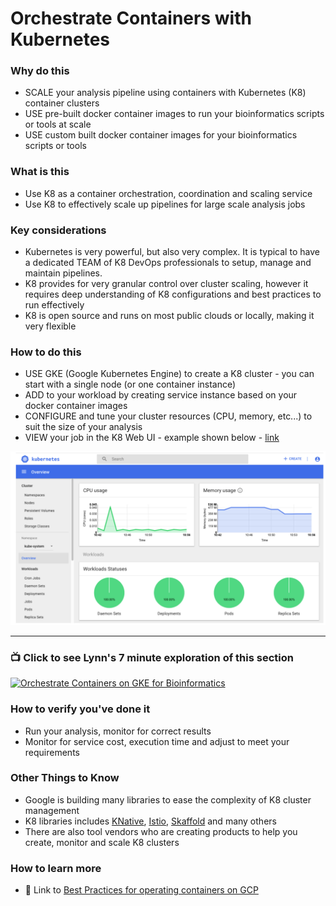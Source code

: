 # Orchestrate Containers with Kubernetes

### Why do this
 - SCALE your analysis pipeline using containers with Kubernetes (K8) container clusters
 - USE pre-built docker container images to run your bioinformatics scripts or tools at scale
 - USE custom built docker container images for your bioinformatics scripts or tools

### What is this
 - Use K8 as a container orchestration, coordination and scaling service
 - Use K8 to effectively scale up pipelines for large scale analysis jobs

### Key considerations
 - Kubernetes is very powerful, but also very complex. It is typical to have a dedicated TEAM of K8 DevOps professionals to setup, manage and maintain pipelines.
 - K8 provides for very granular control over cluster scaling, however it requires deep understanding of K8 configurations and best practices to run effectively
 - K8 is open source and runs on most public clouds or locally, making it very flexible

### How to do this
 - USE GKE (Google Kubernetes Engine) to create a K8 cluster - you can start with a single node (or one container instance)
 - ADD to your workload by creating service instance based on your docker container images
 - CONFIGURE and tune your cluster resources (CPU, memory, etc...) to suit the size of your analysis
 - VIEW your job in the K8 Web UI - example shown below - [link](https://kubernetes.io/docs/tasks/access-application-cluster/web-ui-dashboard/)

 [![K8 web ui](/images/k8-webui.png)]()

 -----

 ### 📺 Click to see Lynn's 7 minute exploration of this section  
[![Orchestrate Containers on GKE for Bioinformatics](http://img.youtube.com/vi/yihR2wHTz4U/0.jpg)](http://www.youtube.com/watch?v=yihR2wHTz4U "Orchestrate Containers on GKE for Bioinformatics")

### How to verify you've done it
 - Run your analysis, monitor for correct results
 - Monitor for service cost, execution time and adjust to meet your requirements
 

### Other Things to Know
 - Google is building many libraries to ease the complexity of K8 cluster management
 - K8 libraries includes [KNative](https://knative.dev/docs/), [Istio](https://cloud.google.com/istio/docs/), [Skaffold](https://skaffold.dev/docs/) and many others
 - There are also tool vendors who are creating products to help you create, monitor and scale K8 clusters

### How to learn more
 - 📘 Link to [Best Practices for operating containers on GCP](https://cloud.google.com/solutions/best-practices-for-operating-containers)